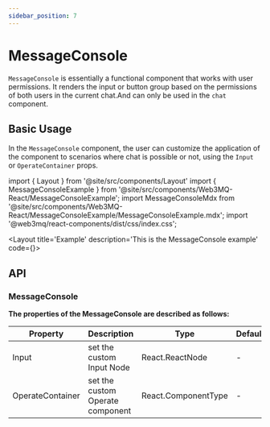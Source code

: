 ```yaml
---
sidebar_position: 7
---
```

# MessageConsole
`MessageConsole` is essentially a functional component that works with user permissions. It renders the input or button group based on the permissions of both users in the current chat.And can only be used in the `chat` component.

## Basic Usage
In the `MessageConsole` component, the user can customize the application of the component to scenarios where chat is possible or not, using the `Input` or `OperateContainer` props.

import { Layout } from '@site/src/components/Layout'
import { MessageConsoleExample } from '@site/src/components/Web3MQ-React/MessageConsoleExample';
import MessageConsoleMdx from '@site/src/components/Web3MQ-React/MessageConsoleExample/MessageConsoleExample.mdx';
import '@web3mq/react-components/dist/css/index.css';

<Layout
title='Example'
description='This is the MessageConsole example'
code={<MessageConsoleMdx />}>
<MessageConsoleExample />
</Layout>

## API
### MessageConsole
**The properties of the MessageConsole are described as follows:**

| Property     | Description                      | Type                                      | Default       | required |
| ------------ | -------------------------------- | ----------------------------------------- | ------------- | -------- |
| Input        | set the custom Input Node        | React.ReactNode                           |   -           |  false   |
| OperateContainer | set the custom Operate component | React.ComponentType                   |   -           |  false   |
